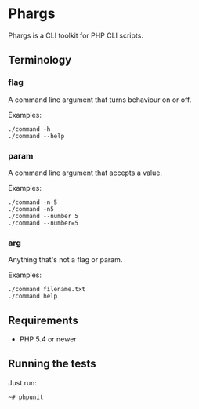 # Phargs

Phargs is a CLI toolkit for PHP CLI scripts.

## Terminology

### flag
A command line argument that turns behaviour on or off.

Examples:

    ./command -h
    ./command --help

### param
A command line argument that accepts a value.

Examples:

    ./command -n 5
    ./command -n5
    ./command --number 5
    ./command --number=5

### arg
Anything that's not a flag or param.

Examples:

    ./command filename.txt
    ./command help

## Requirements

* PHP 5.4 or newer

## Running the tests

Just run:

    ~# phpunit
